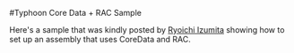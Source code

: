 #Typhoon Core Data + RAC Sample

Here's a sample that was kindly posted by <a href="https://github.com/rizumita">Ryoichi Izumita</a> showing how to set up an assembly that uses CoreData and RAC. 

